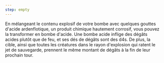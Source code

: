 ```yaml
---
step: empty
---
```

En mélangeant le contenu explosif de votre bombe avec quelques gouttes d'acide ardenflotique, un produit chimique hautement corrosif, vous pouvez la transformer en bombe d'acide. Une bombe acide inflige des dégâts acides plutôt que de feu, et ses dés de dégâts sont des d4s. De plus, la cible, ainsi que toutes les créatures dans le rayon d'explosion qui ratent le jet de sauvegarde, prennent le même montant de dégâts à la fin de leur prochain tour.

